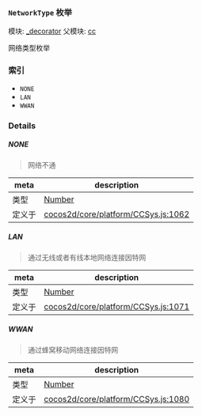 ### `NetworkType` 枚举



模块: [_decorator](../modules/_decorator.md)
父模块: [cc](../modules/cc.md)


网络类型枚举


### 索引
  - `NONE`
  - `LAN`
  - `WWAN`

### Details


##### NONE

> 网络不通

| meta | description |
|------|-------------|
| 类型 | <a href="https://developer.mozilla.org/en/JavaScript/Reference/Global_Objects/Number" class="crosslink external" target="_blank">Number</a> |
| 定义于 | [cocos2d/core/platform/CCSys.js:1062](https://github.com/cocos-creator/engine/blob/44d068bea8120146521ec334827cb5b67a7d9b8f/cocos2d/core/platform/CCSys.js#L1062) |



##### LAN

> 通过无线或者有线本地网络连接因特网

| meta | description |
|------|-------------|
| 类型 | <a href="https://developer.mozilla.org/en/JavaScript/Reference/Global_Objects/Number" class="crosslink external" target="_blank">Number</a> |
| 定义于 | [cocos2d/core/platform/CCSys.js:1071](https://github.com/cocos-creator/engine/blob/44d068bea8120146521ec334827cb5b67a7d9b8f/cocos2d/core/platform/CCSys.js#L1071) |



##### WWAN

> 通过蜂窝移动网络连接因特网

| meta | description |
|------|-------------|
| 类型 | <a href="https://developer.mozilla.org/en/JavaScript/Reference/Global_Objects/Number" class="crosslink external" target="_blank">Number</a> |
| 定义于 | [cocos2d/core/platform/CCSys.js:1080](https://github.com/cocos-creator/engine/blob/44d068bea8120146521ec334827cb5b67a7d9b8f/cocos2d/core/platform/CCSys.js#L1080) |


